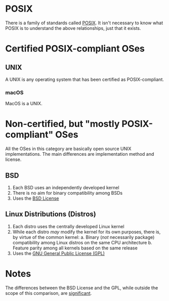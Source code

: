 # POSIX

There is a family of standards called [POSIX](https://en.wikipedia.org/wiki/POSIX). It isn't necessary to know what POSIX is to understand the above relationships, just that it exists.

# Certified POSIX-compliant OSes

## UNIX

A UNIX is any operating system that has been certified as POSIX-compliant. 

### macOS

MacOS is a UNIX.

# Non-certified, but "mostly POSIX-compliant" OSes

All the OSes in this category are basically open source UNIX implementations. The main differences are implementation method and license.

## BSD

1. Each BSD uses an independently developed kernel
2. There is no aim for binary compatibility among BSDs
3. Uses the [BSD License](https://en.wikipedia.org/wiki/BSD_licenses)

## Linux Distributions (Distros)

1. Each distro uses the centrally developed Linux kernel
2. While each distro *may* modify the kernel for its own purposes, there is, by virtue of the common kernel:
   a. Binary (*not* necessarily package) compatibility among Linux distros on the same CPU architecture
   b. Feature parity among all kernels based on the same release
3. Uses the [GNU General Public License (GPL)](https://en.wikipedia.org/wiki/GNU_General_Public_License)

# Notes

The differences between the BSD License and the GPL, while outside the scope of this comparison, are [significant](https://fossbytes.com/open-sources-license-type/).